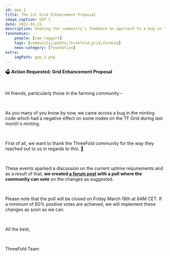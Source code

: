 ```yaml
---
id: gep_1
title: The 1st Grid Enhancement Proposal
image_caption: GEP 1
date: 2022-03-15
description: Seeking the community's feedback on approach to a bug in the minting code and related topics.
taxonomies:
    people: [sam_taggart]
    tags: [community,update,threefold_grid,farming]
    news-category: [foundation]
extra:
    imgPath: gep_1.png
---
```


🗳 **Action Requested: Grid Enhancement Proposal**

<br/>

Hi friends, particularly those in the farming community –

<br/>

As you many of you know by now, we came across a bug in the minting code which had a negative effect on some nodes on the TF Grid during last month's minting.

<br/>

First of all, we want to thank the ThreeFold community for the way they reached out to us in regards to this. 🙏

<br/>

These events sparked a discussion on the current uptime requirements and as a result of that, **we created [a forum post](https://forum.threefold.io/t/upgrade-proposal-for-minting-code-v3-2/2447) with a poll where the community can vote** on the changes as suggested.

<br/>

Please note that the poll will be closed on Friday March 18th at 8AM CET. If a minimum of 60% positive votes are achieved, we will implement these changes as soon as we can.

<br/>

All the best,

<br/>

ThreeFold Team
